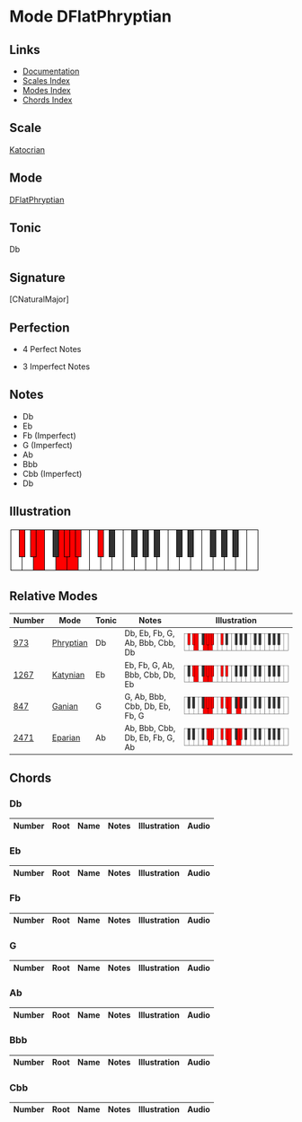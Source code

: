 # Mode DFlatPhryptian

## Links

- [Documentation](index.md)
- [Scales Index](Scales.md)
- [Modes Index](Modes.md)
- [Chords Index](Chords.md)

## Scale

[Katocrian](ScaleKatocrian.md)

## Mode

[DFlatPhryptian](ModeDFlatPhryptian.md)

## Tonic

Db

## Signature

[CNaturalMajor]

## Perfection

 - 4 Perfect Notes

 - 3 Imperfect Notes

## Notes

- Db
- Eb
- Fb (Imperfect)
- G (Imperfect)
- Ab
- Bbb
- Cbb (Imperfect)
- Db

## Illustration

![DFlatPhryptian](ModeDFlatPhryptian.png)

## Relative Modes

| Number | Mode | Tonic | Notes | Illustration |
|--------|------|-------|-------|--------------|
| [973](https://ianring.com/musictheory/scales/973) | [Phryptian](ModePhryptian.md) | Db | Db, Eb, Fb, G, Ab, Bbb, Cbb, Db | ![DFlatPhryptian](ModeDFlatPhryptian.png) |
| [1267](https://ianring.com/musictheory/scales/1267) | [Katynian](ModeKatynian.md) | Eb | Eb, Fb, G, Ab, Bbb, Cbb, Db, Eb | ![EFlatKatynian](ModeEFlatKatynian.png) |
| [847](https://ianring.com/musictheory/scales/847) | [Ganian](ModeGanian.md) | G | G, Ab, Bbb, Cbb, Db, Eb, Fb, G | ![GNaturalGanian](ModeGNaturalGanian.png) |
| [2471](https://ianring.com/musictheory/scales/2471) | [Eparian](ModeEparian.md) | Ab | Ab, Bbb, Cbb, Db, Eb, Fb, G, Ab | ![AFlatEparian](ModeAFlatEparian.png) |

## Chords

### Db

| Number | Root | Name | Notes | Illustration | Audio |
|--------|------|------|-------|--------------|-------|

### Eb

| Number | Root | Name | Notes | Illustration | Audio |
|--------|------|------|-------|--------------|-------|

### Fb

| Number | Root | Name | Notes | Illustration | Audio |
|--------|------|------|-------|--------------|-------|

### G

| Number | Root | Name | Notes | Illustration | Audio |
|--------|------|------|-------|--------------|-------|

### Ab

| Number | Root | Name | Notes | Illustration | Audio |
|--------|------|------|-------|--------------|-------|

### Bbb

| Number | Root | Name | Notes | Illustration | Audio |
|--------|------|------|-------|--------------|-------|

### Cbb

| Number | Root | Name | Notes | Illustration | Audio |
|--------|------|------|-------|--------------|-------|

